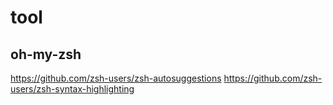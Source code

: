 # tool

## oh-my-zsh


https://github.com/zsh-users/zsh-autosuggestions
https://github.com/zsh-users/zsh-syntax-highlighting
